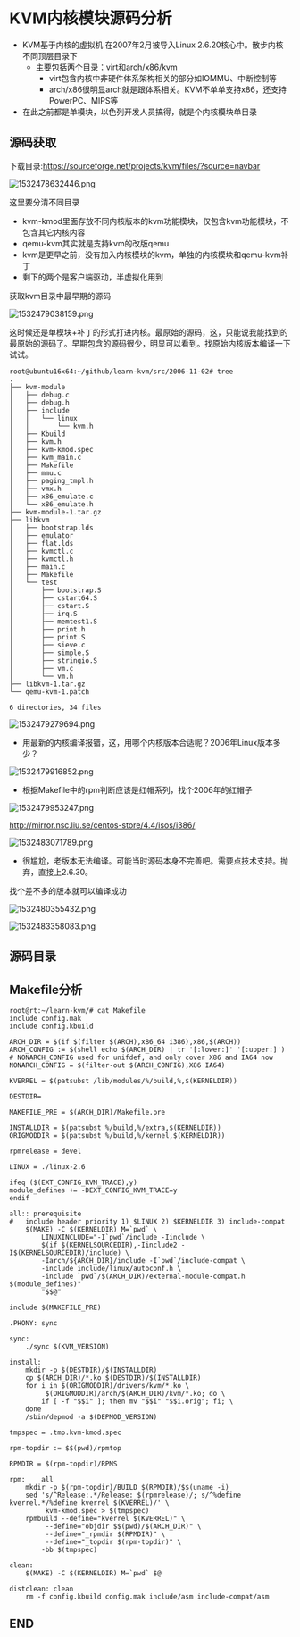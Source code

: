 # KVM内核模块源码分析

* KVM基于内核的虚拟机 在2007年2月被导入Linux 2.6.20核心中。散步内核不同顶层目录下
    - 主要包括两个目录：virt和arch/x86/kvm
      - virt包含内核中非硬件体系架构相关的部分如IOMMU、中断控制等
      - arch/x86很明显arch就是跟体系相关。KVM不单单支持x86，还支持PowerPC、MIPS等
* 在此之前都是单模块，以色列开发人员搞得，就是个内核模块单目录

## 源码获取

下载目录:<https://sourceforge.net/projects/kvm/files/?source=navbar>

![1532478632446.png](image/1532478632446.png)

这里要分清不同目录

* kvm-kmod里面存放不同内核版本的kvm功能模块，仅包含kvm功能模块，不包含其它内核内容
* qemu-kvm其实就是支持kvm的改版qemu
* kvm是更早之前，没有加入内核模块的kvm，单独的内核模块和qemu-kvm补丁
* 剩下的两个是客户端驱动，半虚拟化用到

获取kvm目录中最早期的源码

![1532479038159.png](image/1532479038159.png)

这时候还是单模块+补丁的形式打进内核。最原始的源码，这，只能说我能找到的最原始的源码了。早期包含的源码很少，明显可以看到。找原始内核版本编译一下试试。

```
root@ubuntu16x64:~/github/learn-kvm/src/2006-11-02# tree
.
├── kvm-module
│   ├── debug.c
│   ├── debug.h
│   ├── include
│   │   └── linux
│   │       └── kvm.h
│   ├── Kbuild
│   ├── kvm.h
│   ├── kvm-kmod.spec
│   ├── kvm_main.c
│   ├── Makefile
│   ├── mmu.c
│   ├── paging_tmpl.h
│   ├── vmx.h
│   ├── x86_emulate.c
│   └── x86_emulate.h
├── kvm-module-1.tar.gz
├── libkvm
│   ├── bootstrap.lds
│   ├── emulator
│   ├── flat.lds
│   ├── kvmctl.c
│   ├── kvmctl.h
│   ├── main.c
│   ├── Makefile
│   └── test
│       ├── bootstrap.S
│       ├── cstart64.S
│       ├── cstart.S
│       ├── irq.S
│       ├── memtest1.S
│       ├── print.h
│       ├── print.S
│       ├── sieve.c
│       ├── simple.S
│       ├── stringio.S
│       ├── vm.c
│       └── vm.h
├── libkvm-1.tar.gz
└── qemu-kvm-1.patch

6 directories, 34 files
```

![1532479279694.png](image/1532479279694.png)

* 用最新的内核编译报错，这，用哪个内核版本合适呢？2006年Linux版本多少？

![1532479916852.png](image/1532479916852.png)

* 根据Makefile中的rpm判断应该是红帽系列，找个2006年的红帽子

![1532479953247.png](image/1532479953247.png)

<http://mirror.nsc.liu.se/centos-store/4.4/isos/i386/>

![1532483071789.png](image/1532483071789.png)

* 很尴尬，老版本无法编译。可能当时源码本身不完善吧。需要点技术支持。抛弃，直接上2.6.30。

找个差不多的版本就可以编译成功

![1532480355432.png](image/1532480355432.png)

![1532483358083.png](image/1532483358083.png)

## 源码目录





## Makefile分析

```
root@rt:~/learn-kvm/# cat Makefile
include config.mak
include config.kbuild

ARCH_DIR = $(if $(filter $(ARCH),x86_64 i386),x86,$(ARCH))
ARCH_CONFIG := $(shell echo $(ARCH_DIR) | tr '[:lower:]' '[:upper:]')
# NONARCH_CONFIG used for unifdef, and only cover X86 and IA64 now
NONARCH_CONFIG = $(filter-out $(ARCH_CONFIG),X86 IA64)

KVERREL = $(patsubst /lib/modules/%/build,%,$(KERNELDIR))

DESTDIR=

MAKEFILE_PRE = $(ARCH_DIR)/Makefile.pre

INSTALLDIR = $(patsubst %/build,%/extra,$(KERNELDIR))
ORIGMODDIR = $(patsubst %/build,%/kernel,$(KERNELDIR))

rpmrelease = devel

LINUX = ./linux-2.6

ifeq ($(EXT_CONFIG_KVM_TRACE),y)
module_defines += -DEXT_CONFIG_KVM_TRACE=y
endif

all:: prerequisite
#	include header priority 1) $LINUX 2) $KERNELDIR 3) include-compat
	$(MAKE) -C $(KERNELDIR) M=`pwd` \
		LINUXINCLUDE="-I`pwd`/include -Iinclude \
		$(if $(KERNELSOURCEDIR),-Iinclude2 -I$(KERNELSOURCEDIR)/include) \
		-Iarch/${ARCH_DIR}/include -I`pwd`/include-compat \
		-include include/linux/autoconf.h \
		-include `pwd`/$(ARCH_DIR)/external-module-compat.h $(module_defines)"
		"$$@"

include $(MAKEFILE_PRE)

.PHONY: sync

sync:
	./sync $(KVM_VERSION)

install:
	mkdir -p $(DESTDIR)/$(INSTALLDIR)
	cp $(ARCH_DIR)/*.ko $(DESTDIR)/$(INSTALLDIR)
	for i in $(ORIGMODDIR)/drivers/kvm/*.ko \
		 $(ORIGMODDIR)/arch/$(ARCH_DIR)/kvm/*.ko; do \
		if [ -f "$$i" ]; then mv "$$i" "$$i.orig"; fi; \
	done
	/sbin/depmod -a $(DEPMOD_VERSION)

tmpspec = .tmp.kvm-kmod.spec

rpm-topdir := $$(pwd)/rpmtop

RPMDIR = $(rpm-topdir)/RPMS

rpm:	all
	mkdir -p $(rpm-topdir)/BUILD $(RPMDIR)/$$(uname -i)
	sed 's/^Release:.*/Release: $(rpmrelease)/; s/^%define kverrel.*/%define kverrel $(KVERREL)/' \
	     kvm-kmod.spec > $(tmpspec)
	rpmbuild --define="kverrel $(KVERREL)" \
		 --define="objdir $$(pwd)/$(ARCH_DIR)" \
		 --define="_rpmdir $(RPMDIR)" \
		 --define="_topdir $(rpm-topdir)" \
		-bb $(tmpspec)

clean:
	$(MAKE) -C $(KERNELDIR) M=`pwd` $@

distclean: clean
	rm -f config.kbuild config.mak include/asm include-compat/asm
```




## END
